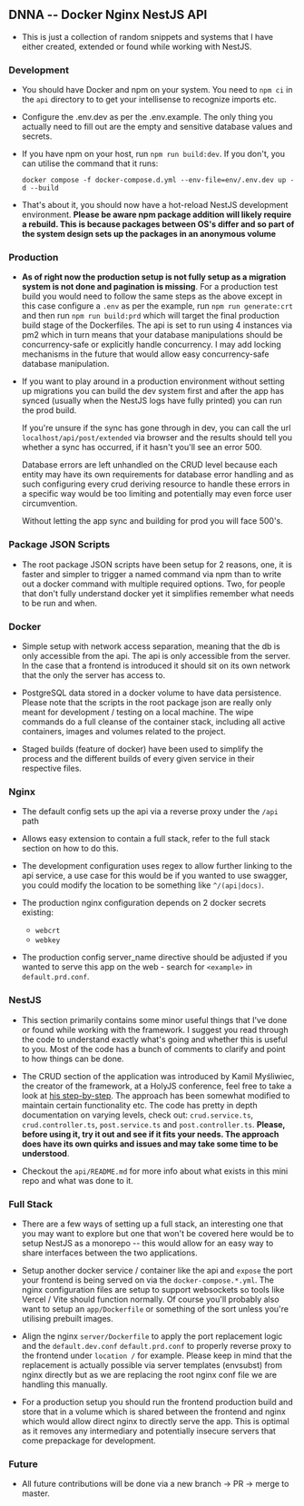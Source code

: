 ## DNNA -- Docker Nginx NestJS API

-   This is just a collection of random snippets and systems that I have either
    created, extended or found while working with NestJS.

### Development

-   You should have Docker and npm on your system. You need to `npm ci` in the
    `api` directory to to get your intellisense to recognize imports etc.

-   Configure the .env.dev as per the .env.example. The only thing you actually
    need to fill out are the empty and sensitive database values and secrets.

-   If you have npm on your host, run `npm run build:dev`. If you don't, you can
    utilise the command that it runs:

    `docker compose -f docker-compose.d.yml --env-file=env/.env.dev up -d --build`

-   That's about it, you should now have a hot-reload NestJS development
    environment. **Please be aware npm package addition will likely require
    a rebuild. This is because packages between OS's differ and so part of
    the system design sets up the packages in an anonymous volume**

### Production

-   **As of right now the production setup is not fully setup as a migration
    system is not done and pagination is missing**. For a production test build
    you would need to follow the same steps as the above except in this case
    configure a `.env` as per the example, run `npm run generate:crt` and then
    run `npm run build:prd` which will target the final production build stage
    of the Dockerfiles. The api is set to run using 4 instances via pm2 which
    in turn means that your database manipulations should be concurrency-safe
    or explicitly handle concurrency. I may add locking mechanisms in the future
    that would allow easy concurrency-safe database manipulation.

-   If you want to play around in a production environment without setting up
    migrations you can build the dev system first and after the app has synced
    (usually when the NestJS logs have fully printed) you can run the prod build.

    If you're unsure if the sync has gone through in dev, you can call the url
    `localhost/api/post/extended` via browser and the results should tell you
    whether a sync has occurred, if it hasn't you'll see an error 500.

    Database errors are left unhandled on the CRUD level because each entity
    may have its own requirements for database error handling and as such
    configuring every crud deriving resource to handle these errors in a
    specific way would be too limiting and potentially may even force user
    circumvention.

    Without letting the app sync and building for prod you will face 500's.

### Package JSON Scripts

-   The root package JSON scripts have been setup for 2 reasons, one, it is
    faster and simpler to trigger a named command via npm than to write out
    a docker command with multiple required options. Two, for people that
    don't fully understand docker yet it simplifies remember what needs to
    be run and when.

### Docker

-   Simple setup with network access separation, meaning that the db is only
    accessible from the api. The api is only accessible from the server. In
    the case that a frontend is introduced it should sit on its own network
    that the only the server has access to.

-   PostgreSQL data stored in a docker volume to have data persistence. Please
    note that the scripts in the root package json are really only meant for
    development / testing on a local machine. The wipe commands do a full cleanse
    of the container stack, including all active containers, images and volumes
    related to the project.

-   Staged builds (feature of docker) have been used to simplify the process and
    the different builds of every given service in their respective files.

### Nginx

-   The default config sets up the api via a reverse proxy under the `/api` path

-   Allows easy extension to contain a full stack, refer to the full stack
    section on how to do this.

-   The development configuration uses regex to allow further linking to the api
    service, a use case for this would be if you wanted to use swagger, you could
    modify the location to be something like `^/(api|docs)`.

-   The production nginx configuration depends on 2 docker secrets existing:

    -   `webcrt`
    -   `webkey`

-   The production config server_name directive should be adjusted if you wanted
    to serve this app on the web - search for `<example>` in `default.prd.conf`.

### NestJS

-   This section primarily contains some minor useful things that I've done or
    found while working with the framework. I suggest you read through the code
    to understand exactly what's going and whether this is useful to you. Most
    of the code has a bunch of comments to clarify and point to how things can
    be done.

-   The CRUD section of the application was introduced by Kamil Myśliwiec, the
    creator of the framework, at a HolyJS conference, feel free to take a look
    at [his step-by-step](https://youtu.be/jo-1EUxMmxc?feature=shared&t=2349).
    The approach has been somewhat modified to maintain certain functionality
    etc. The code has pretty in depth documentation on varying levels, check
    out: `crud.service.ts`, `crud.controller.ts`, `post.service.ts` and
    `post.controller.ts`. **Please, before using it, try it out and see if it
    fits your needs. The approach does have its own quirks and issues and may
    take some time to be understood**.

-   Checkout the `api/README.md` for more info about what exists in this mini
    repo and what was done to it.

### Full Stack

-   There are a few ways of setting up a full stack, an interesting one that
    you may want to explore but one that won't be covered here would be to
    setup NestJS as a monorepo -- this would allow for an easy way to share
    interfaces between the two applications.

-   Setup another docker service / container like the api and `expose` the
    port your frontend is being served on via the `docker-compose.*.yml`. The
    nginx configuration files are setup to support websockets so tools like
    Vercel / Vite should function normally. Of course you'll probably also
    want to setup an `app/Dockerfile` or something of the sort unless you're
    utilising prebuilt images.

-   Align the nginx `server/Dockerfile` to apply the port replacement logic
    and the `default.dev.conf` `default.prd.conf` to properly reverse proxy
    to the frontend under `location /` for example. Please keep in mind that
    the replacement is actually possible via server templates (envsubst) from
    nginx directly but as we are replacing the root nginx conf file we are
    handling this manually.

-   For a production setup you should run the frontend production build and store
    that in a volume which is shared between the frontend and nginx which would
    allow direct nginx to directly serve the app. This is optimal as it removes
    any intermediary and potentially insecure servers that come prepackage for
    development.

### Future

-   All future contributions will be done via a new branch -> PR -> merge to master.
